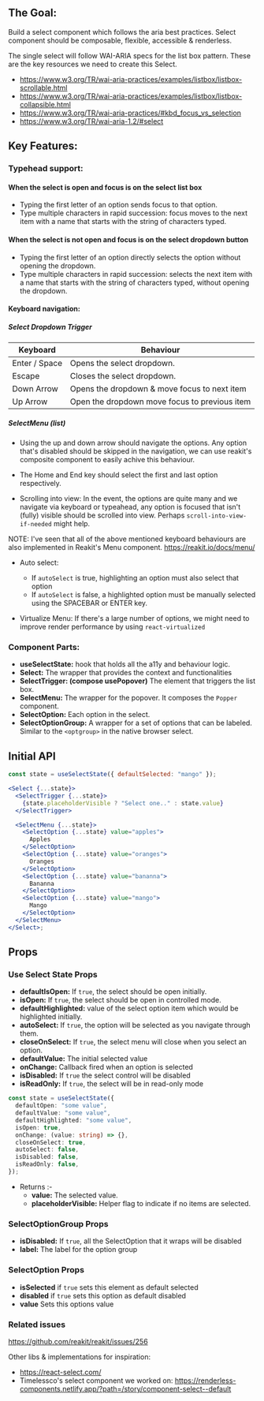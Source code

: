## The Goal:

Build a select component which follows the aria best practices. Select component
should be composable, flexible, accessible & renderless.

The single select will follow WAI-ARIA specs for the list box pattern. These are
the key resources we need to create this Select.

- https://www.w3.org/TR/wai-aria-practices/examples/listbox/listbox-scrollable.html
- https://www.w3.org/TR/wai-aria-practices/examples/listbox/listbox-collapsible.html
- https://www.w3.org/TR/wai-aria-practices/#kbd_focus_vs_selection
- https://www.w3.org/TR/wai-aria-1.2/#select

## Key Features:

### Typehead support:

#### When the select is open and focus is on the select list box

- Typing the first letter of an option sends focus to that option.
- Type multiple characters in rapid succession: focus moves to the next item
  with a name that starts with the string of characters typed.

#### When the select is not open and focus is on the select dropdown button

- Typing the first letter of an option directly selects the option without
  opening the dropdown.
- Type multiple characters in rapid succession: selects the next item with a
  name that starts with the string of characters typed, without opening the
  dropdown.

#### Keyboard navigation:

##### Select Dropdown Trigger

| Keyboard      | Behaviour                                     |
| ------------- | --------------------------------------------- |
| Enter / Space | Opens the select dropdown.                    |
| Escape        | Closes the select dropdown.                   |
| Down Arrow    | Opens the dropdown & move focus to next item  |
| Up Arrow      | Open the dropdown move focus to previous item |

##### SelectMenu (list)

- Using the up and down arrow should navigate the options. Any option that's
  disabled should be skipped in the navigation, we can use reakit's composite
  component to easily achive this behaviour.

- The Home and End key should select the first and last option respectively.

- Scrolling into view: In the event, the options are quite many and we navigate
  via keyboard or typeahead, any option is focused that isn't (fully) visible
  should be scrolled into view. Perhaps `scroll-into-view-if-needed` might help.

NOTE: I've seen that all of the above mentioned keyboard behaviours are also
implemented in Reakit's Menu component. https://reakit.io/docs/menu/

- Auto select:

  - If `autoSelect` is true, highlighting an option must also select that option
  - If `autoSelect` is false, a highlighted option must be manually selected
    using the SPACEBAR or ENTER key.

- Virtualize Menu: If there's a large number of options, we might need to
  improve render performance by using `react-virtualized`

### Component Parts:

- **useSelectState:** hook that holds all the a11y and behaviour logic.
- **Select:** The wrapper that provides the context and functionalities
- **SelectTrigger: (compose usePopover)** The element that triggers the list
  box.
- **SelectMenu:** The wrapper for the popover. It composes the `Popper`
  component.
- **SelectOption:** Each option in the select.
- **SelectOptionGroup:** A wrapper for a set of options that can be labeled.
  Similar to the `<optgroup>` in the native browser select.

## Initial API

```jsx
const state = useSelectState({ defaultSelected: "mango" });

<Select {...state}>
  <SelectTrigger {...state}>
    {state.placeholderVisible ? "Select one.." : state.value}
  </SelectTrigger>

  <SelectMenu {...state}>
    <SelectOption {...state} value="apples">
      Apples
    </SelectOption>
    <SelectOption {...state} value="oranges">
      Oranges
    </SelectOption>
    <SelectOption {...state} value="bananna">
      Bananna
    </SelectOption>
    <SelectOption {...state} value="mango">
      Mango
    </SelectOption>
  </SelectMenu>
</Select>;
```

## Props

### Use Select State Props

- **defaultIsOpen:** If `true`, the select should be open initially.
- **isOpen:** If `true`, the select should be open in controlled mode.
- **defaultHighlighted:** value of the select option item which would be
  highlighted initially.
- **autoSelect:** If `true`, the option will be selected as you navigate through
  them.
- **closeOnSelect:** If `true`, the select menu will close when you select an
  option.
- **defaultValue:** The initial selected value
- **onChange:** Callback fired when an option is selected
- **isDisabled:** If `true` the select control will be disabled
- **isReadOnly:** If `true`, the select will be in read-only mode

```ts
const state = useSelectState({
  defaultOpen: "some value",
  defaultValue: "some value",
  defaultHighlighted: "some value",
  isOpen: true,
  onChange: (value: string) => {},
  closeOnSelect: true,
  autoSelect: false,
  isDisabled: false,
  isReadOnly: false,
});
```

- Returns :-
  - **value:** The selected value.
  - **placeholderVisible:** Helper flag to indicate if no items are selected.

### SelectOptionGroup Props

- **isDisabled:** If `true`, all the SelectOption that it wraps will be disabled
- **label:** The label for the option group

### SelectOption Props

- **isSelected** if `true` sets this element as default selected
- **disabled** if `true` sets this option as default disabled
- **value** Sets this options value

### Related issues

https://github.com/reakit/reakit/issues/256

Other libs & implementations for inspiration:

- https://react-select.com/
- Timelessco's select component we worked on:
  https://renderless-components.netlify.app/?path=/story/component-select--default
